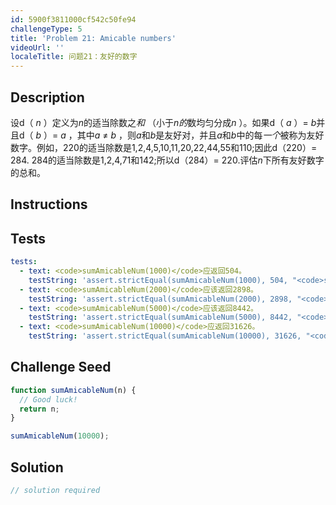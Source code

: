 ```yaml
---
id: 5900f3811000cf542c50fe94
challengeType: 5
title: 'Problem 21: Amicable numbers'
videoUrl: ''
localeTitle: 问题21：友好的数字
---
```


## Description
<section id="description">设d（ <var>n</var> ）定义为<var>n</var>的适当除数之<var>和</var> （小于<var>n的</var>数均匀分成<var>n</var> ）。如果d（ <var>a</var> ）= <var>b</var>并且d（ <var>b</var> ）= <var>a</var> ，其中<var>a</var> ≠ <var>b</var> ，则<var>a</var>和<var>b</var>是友好对，并且<var>a</var>和<var>b</var>中的每<var>一个</var>被称为友好数字。例如，220的适当除数是1,2,4,5,10,11,20,22,44,55和110;因此d（220）= 284. 284的适当除数是1,2,4,71和142;所以d（284）= 220.评估<var>n</var>下所有友好数字的总和。 </section>

## Instructions
<section id="instructions">
</section>

## Tests
<section id='tests'>

```yml
tests:
  - text: <code>sumAmicableNum(1000)</code>应返回504。
    testString: 'assert.strictEqual(sumAmicableNum(1000), 504, "<code>sumAmicableNum(1000)</code> should return 504.");'
  - text: <code>sumAmicableNum(2000)</code>应该返回2898。
    testString: 'assert.strictEqual(sumAmicableNum(2000), 2898, "<code>sumAmicableNum(2000)</code> should return 2898.");'
  - text: <code>sumAmicableNum(5000)</code>应该返回8442。
    testString: 'assert.strictEqual(sumAmicableNum(5000), 8442, "<code>sumAmicableNum(5000)</code> should return 8442.");'
  - text: <code>sumAmicableNum(10000)</code>应返回31626。
    testString: 'assert.strictEqual(sumAmicableNum(10000), 31626, "<code>sumAmicableNum(10000)</code> should return 31626.");'

```

</section>

## Challenge Seed
<section id='challengeSeed'>

<div id='js-seed'>

```js
function sumAmicableNum(n) {
  // Good luck!
  return n;
}

sumAmicableNum(10000);

```

</div>



</section>

## Solution
<section id='solution'>

```js
// solution required
```
</section>
